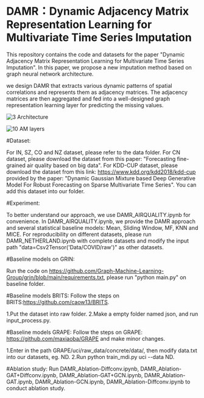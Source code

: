 # DAMR：Dynamic Adjacency Matrix Representation Learning for Multivariate Time Series Imputation
This repository contains the code and datasets for the paper "Dynamic Adjacency Matrix Representation Learning for Multivariate Time Series Imputation". In this paper, we propose a new imputation method based on graph neural network architecture.

we design DAMR that extracts various dynamic patterns of spatial correlations and represents them as adjacency matrices. The adjacency matrices are then aggregated and fed into a well-designed graph representation learning layer for predicting the missing values.

![3 Architecture](https://user-images.githubusercontent.com/98369049/197794496-395db772-0912-48f8-b2d8-b5366ca221e0.jpg)

![10 AM layers](https://user-images.githubusercontent.com/98369049/197795715-4d7065e3-fa56-4468-ac9c-4df0757411c2.jpg)


#Dataset:

For IN, SZ, CO and NZ dataset, please refer to the data folder.
For CN dataset, please download the dataset from this paper: "Forecasting fine-grained air quality based on big data".
For KDD-CUP dataset, please download the dataset from this link: https://www.kdd.org/kdd2018/kdd-cup provided by the paper: "Dynamic Gaussian Mixture based Deep Generative Model For Robust Forecasting on Sparse Multivariate Time Series". You can add this dataset into our folder.

#Experiment:

To better understand our approach, we use DAMR_AIRQUALITY.ipynb for convenience.
In  DAMR_AIRQUALITY.ipynb, we provide the DAMR approach and several statistical baseline models: Mean, Sliding Window, MF, KNN and MICE.
For reproducibility on different datasets, please run DAMR_NETHERLAND.ipynb with complete datasets and modify the input path "data=Csv2Tensor('Data/COVID/raw')" as other datasets.

#Baseline models on GRIN:

Run the code on https://github.com/Graph-Machine-Learning-Group/grin/blob/main/requirements.txt, please run "python main.py" on baseline folder.

#Baseline models BRITS:
Follow the steps on BRITS:https://github.com/caow13/BRITS. 

1.Put the dataset into raw folder.
2.Make a empty folder named json, and run input_process.py.

#Baseline models GRAPE:
Follow the steps on GRAPE: https://github.com/maxiaoba/GRAPE and make minor changes.

1.Enter in the path GRAPE/uci/raw_data/concrete/data/, then modify data.txt into our datasets, eg. ND.
2.Run python train_mdi.py uci --data ND. 

#Ablation study:
Run 
DAMR_Ablation-Diffconv.ipynb,
DAMR_Ablation-GAT+Diffconv.ipynb,
DAMR_Ablation-GAT+GCN.ipynb,
DAMR_Ablation-GAT.ipynb,
DAMR_Ablation-GCN.ipynb,
DAMR_Ablation-Diffconv.ipynb
to conduct ablation study.
